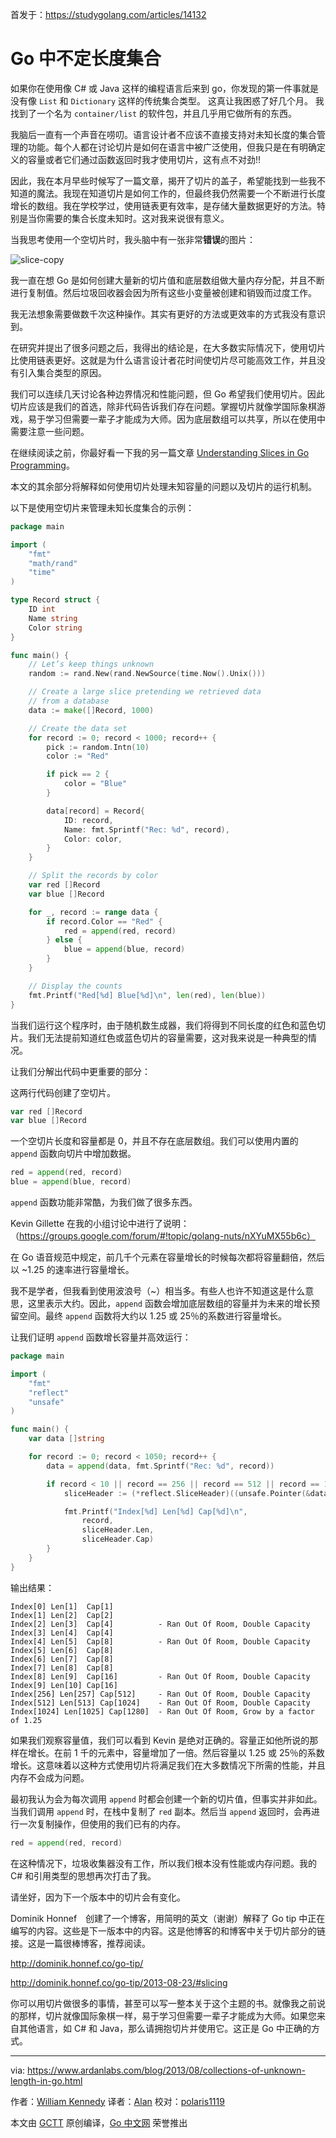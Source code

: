 首发于：https://studygolang.com/articles/14132

# Go 中不定长度集合

如果你在使用像 C# 或 Java 这样的编程语言后来到 go，你发现的第一件事就是没有像 `List` 和 `Dictionary` 这样的传统集合类型。 这真让我困惑了好几个月。 我找到了一个名为 `container/list` 的软件包，并且几乎用它做所有的东西。

我脑后一直有一个声音在唠叨。语言设计者不应该不直接支持对未知长度的集合管理的功能。每个人都在讨论切片是如何在语言中被广泛使用，但我只是在有明确定义的容量或者它们通过函数返回时我才使用切片，这有点不对劲!!

因此，我在本月早些时候写了一篇文章，揭开了切片的盖子，希望能找到一些我不知道的魔法。我现在知道切片是如何工作的，但最终我仍然需要一个不断进行长度增长的数组。我在学校学过，使用链表更有效率，是存储大量数据更好的方法。特别是当你需要的集合长度未知时。这对我来说很有意义。

当我思考使用一个空切片时，我头脑中有一张非常**错误**的图片：

![slice-copy](https://raw.githubusercontent.com/studygolang/gctt-images/master/Collections-Of-Unknown-Length-in-Go/slice-copy.png)

我一直在想 Go 是如何创建大量新的切片值和底层数组做大量内存分配，并且不断进行复制值。然后垃圾回收器会因为所有这些小变量被创建和销毁而过度工作。

我无法想象需要做数千次这种操作。其实有更好的方法或更效率的方式我没有意识到。

在研究并提出了很多问题之后，我得出的结论是，在大多数实际情况下，使用切片比使用链表更好。这就是为什么语言设计者花时间使切片尽可能高效工作，并且没有引入集合类型的原因。

我们可以连续几天讨论各种边界情况和性能问题，但 Go 希望我们使用切片。因此切片应该是我们的首选，除非代码告诉我们存在问题。掌握切片就像学国际象棋游戏，易于学习但需要一辈子才能成为大师。因为底层数组可以共享，所以在使用中需要注意一些问题。

在继续阅读之前，你最好看一下我的另一篇文章 [Understanding Slices in Go Programming](http://www.goinggo.net/2013/08/understanding-slices-in-go-programming.html)。

本文的其余部分将解释如何使用切片处理未知容量的问题以及切片的运行机制。

以下是使用空切片来管理未知长度集合的示例：

```go
package main

import (
    "fmt"
    "math/rand"
    "time"
)

type Record struct {
    ID int
    Name string
    Color string
}

func main() {
    // Let’s keep things unknown
    random := rand.New(rand.NewSource(time.Now().Unix()))

    // Create a large slice pretending we retrieved data
    // from a database
    data := make([]Record, 1000)

    // Create the data set
    for record := 0; record < 1000; record++ {
        pick := random.Intn(10)
        color := "Red"

        if pick == 2 {
            color = "Blue"
        }

        data[record] = Record{
            ID: record,
            Name: fmt.Sprintf("Rec: %d", record),
            Color: color,
        }
    }

    // Split the records by color
    var red []Record
    var blue []Record

    for _, record := range data {
        if record.Color == "Red" {
            red = append(red, record)
        } else {
            blue = append(blue, record)
        }
    }

    // Display the counts
    fmt.Printf("Red[%d] Blue[%d]\n", len(red), len(blue))
}

```
当我们运行这个程序时，由于随机数生成器，我们将得到不同长度的红色和蓝色切片。我们无法提前知道红色或蓝色切片的容量需要，这对我来说是一种典型的情况。

让我们分解出代码中更重要的部分：

这两行代码创建了空切片。

```go
var red []Record
var blue []Record
```

一个空切片长度和容量都是 0，并且不存在底层数组。我们可以使用内置的 `append` 函数向切片中增加数据。

```go
red = append(red, record)
blue = append(blue, record)
```

`append` 函数功能非常酷，为我们做了很多东西。

Kevin Gillette 在我的小组讨论中进行了说明：
（https://groups.google.com/forum/#!topic/golang-nuts/nXYuMX55b6c）

在 Go 语音规范中规定，前几千个元素在容量增长的时候每次都将容量翻倍，然后以 ~1.25 的速率进行容量增长。

我不是学者，但我看到使用波浪号（~）相当多。有些人也许不知道这是什么意思，这里表示大约。因此，`append` 函数会增加底层数组的容量并为未来的增长预留空间。最终 `append` 函数将大约以 1.25 或 25％的系数进行容量增长。

让我们证明 `append` 函数增长容量并高效运行：

```go
package main

import (
    "fmt"
    "reflect"
    "unsafe"
)

func main() {
    var data []string

    for record := 0; record < 1050; record++ {
        data = append(data, fmt.Sprintf("Rec: %d", record))

        if record < 10 || record == 256 || record == 512 || record == 1024 {
            sliceHeader := (*reflect.SliceHeader)((unsafe.Pointer(&data)))

            fmt.Printf("Index[%d] Len[%d] Cap[%d]\n",
                record,
                sliceHeader.Len,
                sliceHeader.Cap)
        }
    }
}
```

输出结果：

```
Index[0] Len[1]  Cap[1]
Index[1] Len[2]  Cap[2]
Index[2] Len[3]  Cap[4]          - Ran Out Of Room, Double Capacity
Index[3] Len[4]  Cap[4]
Index[4] Len[5]  Cap[8]          - Ran Out Of Room, Double Capacity
Index[5] Len[6]  Cap[8]
Index[6] Len[7]  Cap[8]
Index[7] Len[8]  Cap[8]
Index[8] Len[9]  Cap[16]         - Ran Out Of Room, Double Capacity
Index[9] Len[10] Cap[16]
Index[256] Len[257] Cap[512]     - Ran Out Of Room, Double Capacity
Index[512] Len[513] Cap[1024]    - Ran Out Of Room, Double Capacity
Index[1024] Len[1025] Cap[1280]  - Ran Out Of Room, Grow by a factor of 1.25
```
如果我们观察容量值，我们可以看到 Kevin 是绝对正确的。容量正如他所说的那样在增长。在前 1 千的元素中，容量增加了一倍。然后容量以 1.25 或 25％的系数增长。这意味着以这种方式使用切片将满足我们在大多数情况下所需的性能，并且内存不会成为问题。

最初我认为会为每次调用 `append` 时都会创建一个新的切片值，但事实并非如此。当我们调用 `append` 时，在栈中复制了 `red` 副本。然后当 `append` 返回时，会再进行一次复制操作，但使用的我们已有的内存。

```go
red = append(red, record)
```

在这种情况下，垃圾收集器没有工作，所以我们根本没有性能或内存问题。我的 C# 和引用类型的思想再次打击了我。

请坐好，因为下一个版本中的切片会有变化。

Dominik Honnef　创建了一个博客，用简明的英文（谢谢）解释了 Go tip 中正在编写的内容。这些是下一版本中的内容。这是他博客的和博客中关于切片部分的链接。这是一篇很棒博客，推荐阅读。

http://dominik.honnef.co/go-tip/

http://dominik.honnef.co/go-tip/2013-08-23/#slicing

你可以用切片做很多的事情，甚至可以写一整本关于这个主题的书。就像我之前说的那样，切片就像国际象棋一样，易于学习但需要一辈子才能成为大师。如果您来自其他语言，如 C# 和 Java，那么请拥抱切片并使用它。这正是 Go 中正确的方式。

---

via: https://www.ardanlabs.com/blog/2013/08/collections-of-unknown-length-in-go.html

作者：[William Kennedy](https://github.com/ardanlabs/gotraining)
译者：[Alan](https://github.com/althen)
校对：[polaris1119](https://github.com/polaris1119)

本文由 [GCTT](https://github.com/studygolang/GCTT) 原创编译，[Go 中文网](https://studygolang.com/) 荣誉推出
